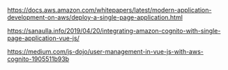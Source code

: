 https://docs.aws.amazon.com/whitepapers/latest/modern-application-development-on-aws/deploy-a-single-page-application.html

https://sanaulla.info/2019/04/20/integrating-amazon-cognito-with-single-page-application-vue-js/

https://medium.com/js-dojo/user-management-in-vue-js-with-aws-cognito-1905511b93b